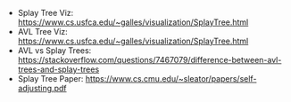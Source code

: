 - Splay Tree Viz: https://www.cs.usfca.edu/~galles/visualization/SplayTree.html
- AVL Tree Viz: https://www.cs.usfca.edu/~galles/visualization/SplayTree.html
- AVL vs Splay Trees: https://stackoverflow.com/questions/7467079/difference-between-avl-trees-and-splay-trees
- Splay Tree Paper: https://www.cs.cmu.edu/~sleator/papers/self-adjusting.pdf